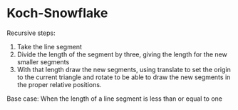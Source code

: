 # Koch-Snowflake

Recursive steps: 
1. Take the line segment
2. Divide the length of the segment by three, giving the length for the new smaller segments
3. With that length draw the new segments, using translate to set the origin to the current triangle and rotate to be able to draw the new segments in the proper relative positions.
  
Base case:
When the length of a line segment is less than or equal to one
